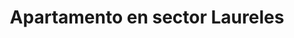 ---
title: Apartamento en sector Laureles
description: Se renta acogedor apartamento amoblado en sector Laureles con un área de 70 m2, estrato 5, cerca al éxito. 2 habitación con camas dobles, con baño en habitación principal y baño social, cocina totalmente amoblada, WIFI, televisión Smart TV. Con balcon.
address: Carrera 83, calle 33E
area: 70
stratum: 5
bedrooms: 4
beds: 2
bathrooms: 2
kitchen: 1
kitchenFurnished: true
wifi: true
tv: true
tvType: Smart TV
propertyImages:
- image: ../uploads/luxury-bedroom.jpg
  altText: Habitación con 1 cama
- image: ../uploads/property-01-exterior.jpg
  altText: Habitación con 2 camas
featured: true
featuredImage: ../uploads/property-01-exterior.jpg
featuredImageAltText: Habitación con 1 cama
slug: apto-sector-laureles-carrera-83-calle-33e
---